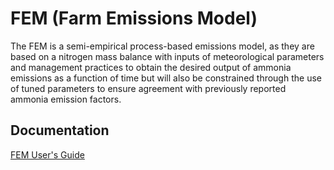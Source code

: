 # FEM (Farm Emissions Model)
The FEM is a semi-empirical process-based emissions model, as they are based on a nitrogen mass balance with inputs of meteorological parameters and management practices to obtain the desired output of ammonia emissions as a function of time but will also be constrained through the use of tuned parameters to ensure agreement with previously reported ammonia emission factors.

## Documentation
[FEM User's Guide](https://github.com/bokhaeng/FEM/tree/master/docs/User_Manual)
